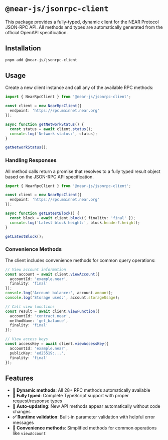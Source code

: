 # `@near-js/jsonrpc-client`

This package provides a fully-typed, dynamic client for the NEAR Protocol JSON-RPC API. All methods and types are automatically generated from the official OpenAPI specification.

## Installation

```bash
pnpm add @near-js/jsonrpc-client
```

## Usage

Create a new client instance and call any of the available RPC methods:

```typescript
import { NearRpcClient } from '@near-js/jsonrpc-client';

const client = new NearRpcClient({
  endpoint: 'https://rpc.mainnet.near.org'
});

async function getNetworkStatus() {
  const status = await client.status();
  console.log('Network status:', status);
}

getNetworkStatus();
```

### Handling Responses

All method calls return a promise that resolves to a fully typed result object based on the JSON-RPC API specification.

```typescript
import { NearRpcClient } from '@near-js/jsonrpc-client';

const client = new NearRpcClient({
  endpoint: 'https://rpc.mainnet.near.org'
});

async function getLatestBlock() {
  const block = await client.block({ finality: 'final' });
  console.log('Latest block height:', block.header?.height);
}

getLatestBlock();
```

### Convenience Methods

The client includes convenience methods for common query operations:

```typescript
// View account information
const account = await client.viewAccount({
  accountId: 'example.near',
  finality: 'final'
});
console.log('Account balance:', account.amount);
console.log('Storage used:', account.storageUsage);

// Call view functions
const result = await client.viewFunction({
  accountId: 'contract.near',
  methodName: 'get_balance',
  finality: 'final'
});

// View access keys
const accessKey = await client.viewAccessKey({
  accountId: 'example.near',
  publicKey: 'ed25519:...',
  finality: 'final'
});
```

## Features

- **🔧 Dynamic methods**: All 28+ RPC methods automatically available
- **📝 Fully typed**: Complete TypeScript support with proper request/response types
- **🔄 Auto-updating**: New API methods appear automatically without code changes
- **✅ Runtime validation**: Built-in parameter validation with helpful error messages
- **🎯 Convenience methods**: Simplified methods for common operations like `viewAccount`

